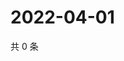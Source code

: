 # 2022-04-01

共 0 条

<!-- BEGIN WEIBO -->
<!-- 最后更新时间 Fri Apr 01 2022 07:13:42 GMT+0800 (China Standard Time) -->

<!-- END WEIBO -->
